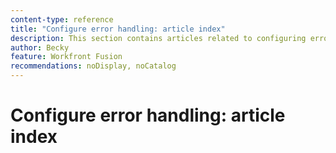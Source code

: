 ```yaml
---
content-type: reference
title: "Configure error handling: article index"
description: This section contains articles related to configuring error handling in Workfront Fusion.
author: Becky
feature: Workfront Fusion
recommendations: noDisplay, noCatalog
--- 
```


# Configure error handling: article index
